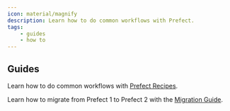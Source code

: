 ```yaml
---
icon: material/magnify
description: Learn how to do common workflows with Prefect.
tags:
    - guides
    - how to
---
```


## Guides

Learn how to do common workflows with [Prefect Recipes](/guides/recipes/).

Learn how to migrate from Prefect 1 to Prefect 2 with the [Migration Guide](/guides/migration-guide/).